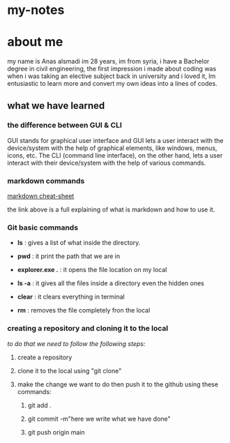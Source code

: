 # my-notes

# about me

my name is Anas alsmadi im 28 years, im from syria, i have a Bachelor degree in civil engineering, the first impression i made about coding was when i was taking an elective subject back in university and i loved it, Im entusiastic to learn more and convert my own ideas into a lines of codes.

## what we have learned

### the difference between GUI & CLI

GUI stands for graphical user interface and GUI lets a user interact with the device/system with the help of graphical elements, like windows, menus, icons, etc. The CLI (command line interface), on the other hand, lets a user interact with their device/system with the help of various commands.

### markdown commands

[markdown cheat-sheet](https://www.markdownguide.org/cheat-sheet/)

the link above is a full explaining of what is markdown and how to use it.

### Git basic commands

* **ls** : gives a list of what inside the directory.
* **pwd** : it print the path that we are in
* **explorer.exe .** : it opens the file location on my local

* **ls -a** : it gives all the files inside a directory even the hidden ones

* **clear** : it clears everything in terminal

* **rm** : removes the file completely fron the local

### creating a repository and cloning it to the local

*to do that we need to follow the following steps:*

1. create a repository
1. clone it to the local using "git clone"
1. make the change we want to do then push it to the github using these commands:

    1. git add .
    1. git commit -m"here we write what we have done"

    3. git push origin main
